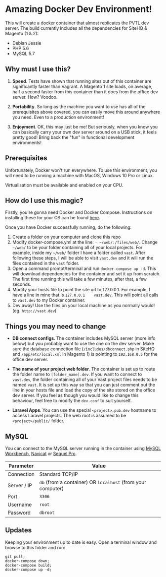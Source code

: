 # Amazing Docker Dev Environment!

This will create a docker container that almost replicates the PVTL dev server. The build currently includes all the dependencies for SiteHQ & Magento (1 & 2):

* Debian Jessie
* PHP 5.6
* MySQL 5.7


## Why must I use this?

1. **Speed**. Tests have shown that running sites out of this container are significantly faster than Vagrant. A Magento 1 site loads, on average, half a second faster from this container than it does from the office dev server. How? Voodoo.

1. **Portability**. So long as the machine you want to use has all of the prerequisites above covered, you can easily move this around anywhere you need. Even to a production environment!

1. **Enjoyment**. OK, this may just be me! But seriously, when you know you can basically carry your own dev server around on a USB stick, it feels pretty good! Bring back the "fun" in functional development environments!


## Prerequisites

Unfortunately, Docker won't run everywhere. To use this environment, you will need to be running a machine with MacOS, Windows 10 Pro or Linux.

Virtualisation must be available and enabled on your CPU.


## How do I use this magic?

Firstly, you're gonna need Docker and Docker Compose. Instructions on installing these for your OS can be found [here](https://docs.docker.com/compose/install/).

Once you have Docker successfully running, do the following:

1. Create a folder on your computer and clone this repo
1. Modify docker-compose.yml at the line: `- ~/web/:/files/web/`. Change `~/web/` to be your folder containing all of your local projects. For example, inside my `~/web/` folder I have a folder called `vast`. After following these steps, I will be able to visit `vast.dev` and it will run the files contained in the `vast` folder.
1. Open a command prompt/terminal and run `docker-compose up -d`. This will download dependencies for the container and set it up from scratch. The first time running this will take a few minutes, after that, a few seconds.
1. Modify your hosts file to point the site url to 127.0.0.1. For example, I have a line in mine that is `127.0.0.1    vast.dev`. This will point all calls to `vast.dev` to my Docker container.
1. Dev away! Use the files on your local machine as you normally would! (eg. `http://vast.dev`)


## Things you may need to change

* **DB connect configs**. The container includes MySQL server (more info below) but you probably want to use the one on the dev server. Make sure the database connection file (`/includes/dbconnect.php` in SiteHQ and `/app/etc/local.xml` in Magento 1) is pointing to `192.168.0.5` for the office dev server.

* **The name of your project web folder**. The container is set up to route the folder name to `[folder_name].dev`. If you want to connect to `vast.dev`, the folder containing all of your Vast project files needs to be named `vast`. It is set up this way so that you can just comment out the line in your hosts file and load the copy of the site stored on the office dev server.
If you feel as though you would like to change this behaviour, feel free to modify the `dev.conf` to suit yourself.

* **Laravel Apps**. You can use the special `<project>.pub.dev` hostname to access Laravel projects. The web root is assumed to be `<project>/public/` folder.


## MySQL
You can connect to the MySQL server running in the container using [MySQL Workbench](https://www.mysql.com/products/workbench/), [Navicat](https://www.navicat.com/) or [Sequel Pro](https://www.sequelpro.com/).

| Parameter | Value |
|-------------|---|
| Connection | Standard TCP/IP |
| Server / IP | `db` (from a container) OR `localhost` (from your computer) |
| Port | `3306` |
| Username | `root` |
| Password | `dbroot` |


## Updates

Keeping your environment up to date is easy. Open a terminal window and browse to this folder and run:

    git pull;
    docker-compose down;
    docker-compose build;
    docker-compose up -d;
